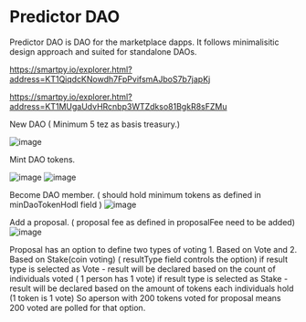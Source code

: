 # Predictor DAO

Predictor DAO is DAO for the marketplace dapps. It follows minimalisitic design approach and suited for standalone DAOs.


https://smartpy.io/explorer.html?address=KT1QiqdcKNowdh7FpPvifsmAJboS7b7japKj

https://smartpy.io/explorer.html?address=KT1MUgaUdvHRcnbp3WTZdkso81BgkR8sFZMu

New DAO ( Minimum 5 tez as basis treasury.)

![image](https://user-images.githubusercontent.com/33004854/130028832-900e9a14-4571-4deb-a21e-2764e2047fd7.png)

Mint DAO tokens.

![image](https://user-images.githubusercontent.com/33004854/130029079-7b1c8fd6-fd5a-4387-94b5-3549138d13e1.png)
![image](https://user-images.githubusercontent.com/33004854/130029124-faf27dc7-f2d5-4761-9ab7-deedc6d1647b.png)


Become DAO member. ( should hold minimum tokens as defined in minDaoTokenHodl field )
![image](https://user-images.githubusercontent.com/33004854/130089663-1502f94f-28a4-4875-a59c-8fa4afc25264.png)

Add a proposal. ( proposal fee as defined in proposalFee need to be added)
![image](https://user-images.githubusercontent.com/33004854/130096665-1705ee61-f756-447e-9882-b5029fe29962.png)

Proposal has an option to define two types of voting 1. Based on Vote and 2. Based on Stake(coin voting) ( resultType field controls the option)
if result type is selected as Vote - result will be declared based on the count of individuals voted ( 1 person has 1 vote)
if result type is selected as Stake - result will be declared based on the amount of tokens each individuals hold (1 token is 1 vote) So aperson with 200 tokens voted for proposal means 200 voted are polled for that option. 

